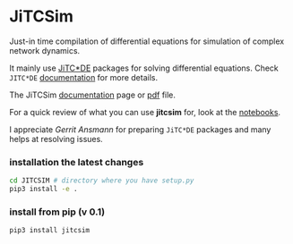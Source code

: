 # JiTCSim

Just-in time compilation of differential equations for simulation of complex network dynamics.

It mainly use [JiTC*DE](https://github.com/neurophysik/jitcode) packages for solving differential equations.
Check `JITC*DE` [documentation](https://jitcode.readthedocs.io/en/latest/) for more details.


The JiTCSim [documentation](https://ziaeemehr.github.io/JITCSIM/) page or [pdf](https://github.com/Ziaeemehr/JITCSIM/raw/master/docs/jitcsim.pdf) file. 

For a quick review of what you can use **jitcsim** for, look at the [notebooks](https://github.com/Ziaeemehr/JITCSIM/tree/master/jitcsim/examples/notebooks).

I appreciate *Gerrit Ansmann* for preparing `JiTC*DE` packages and many helps at resolving issues.


### installation the latest changes

```sh
cd JITCSIM # directory where you have setup.py
pip3 install -e .
```

### install from pip (v 0.1)
```sh
pip3 install jitcsim
```

